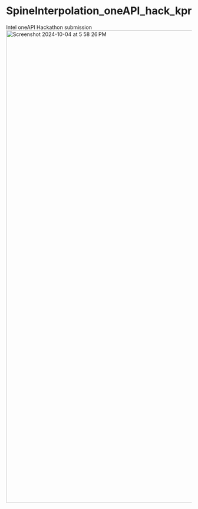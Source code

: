 # SpineInterpolation_oneAPI_hack_kpr
Intel oneAPI Hackathon submission
<img width="1280" alt="Screenshot 2024-10-04 at 5 58 26 PM" src="https://github.com/user-attachments/assets/e5c75981-0037-4054-b16f-c948f44bb1f3">
